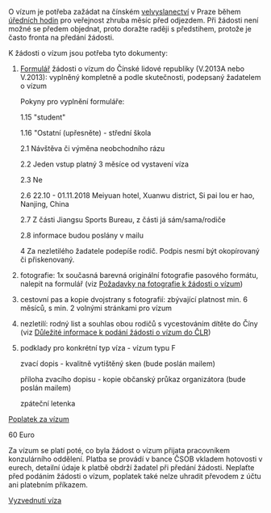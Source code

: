 O vízum je potřeba zažádat na čínském [velvyslanectví](https://www.google.co.uk/maps/place/Pelléova+71%2F18,+160+00+Praha+6-Bubeneč,+Czechia/@50.1014338,14.4052059,17z/data=!3m1!4b1!4m5!3m4!1s0x470b952784b3858f:0xf8889cacfd222c1a!8m2!3d50.1014304!4d14.4073946) v Praze během [úředních hodin](http://www.chinaembassy.cz/cze/lsyw/t1525474.htm) pro veřejnost zhruba měsíc před odjezdem. Při žádosti není možné se předem objednat, proto doražte raději s předstihem, protože je často fronta na předání žádosti. 

K žádosti o vízum jsou potřeba tyto dokumenty:

1) [Formulář](http://www.chinaembassy.cz/cze/lsyw/kzfks/P020140328781413758431.pdf) žádosti o vízum do Čínské lidové republiky (V.2013A nebo V.2013): vyplněný kompletně a podle skutečnosti, podepsaný žadatelem o vízum

    Pokyny pro vyplnění formuláře:

    1.15 "student"

    1.16 "Ostatní (upřesněte) - střední škola

    2.1 Návštěva či výměna neobchodního rázu

    2.2 Jeden vstup platný 3 měsíce od vystavení víza

    2.3 Ne

    2.6 22.10 - 01.11.2018 Meiyuan hotel, Xuanwu district, Si pai lou er hao, Nanjing, China

    2.7 Z části Jiangsu Sports Bureau, z části já sám/sama/rodiče

    2.8 informace budou poslány v mailu

    4 Za nezletilého žadatele podepíše rodič. Podpis nesmí být okopírovaný či přiskenovaný. 

2) fotografie: 1x současná barevná originální fotografie pasového formátu, nalepit na formulář (viz [Požadavky na fotografie k žádosti o vízum](http://www.chinaembassy.cz/cze/lsyw/viza/t1427711.htm))

3) cestovní pas a kopie dvojstrany s fotografií: zbývající platnost min. 6 měsíců, s min. 2 volnými stránkami pro vízum

4) nezletilí: rodný list a souhlas obou rodičů s vycestováním dítěte do Číny (viz [Důležité informace k podání žádosti o vízum do ČLR](www.chinaembassy.cz/cze/lsyw/viza/t753292.htm
))

5) podklady pro konkrétní typ víza - vízum typu F

    zvací dopis - kvalitně vytištěný sken (bude poslán mailem)

    příloha zvacího dopisu - kopie občanský průkaz organizátora (bude poslán mailem)

    zpáteční letenka

[Poplatek za vízum](http://www.chinaembassy.cz/cze/lsyw/viza/t753290.htm)

60 Euro

Za vízum se platí poté, co byla žádost o vízum přijata pracovníkem konzulárního oddělení. Platba se provádí v bance ČSOB vkladem hotovosti v eurech, detailní údaje k platbě obdrží žadatel při předání žádosti. Neplaťte před podáním žádosti o vízum, poplatek také nelze uhradit převodem z účtu ani platebním příkazem.

[Vyzvednutí víza](http://www.chinaembassy.cz/cze/lsyw/viza/t753290.htm)

